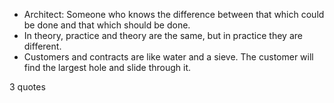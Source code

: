  - Architect: Someone who knows the difference between that which could be done and that which should be done.
 - In theory, practice and theory are the same, but in practice they are different.
 - Customers and contracts are like water and a sieve. The customer will find the largest hole and slide through it.

3 quotes